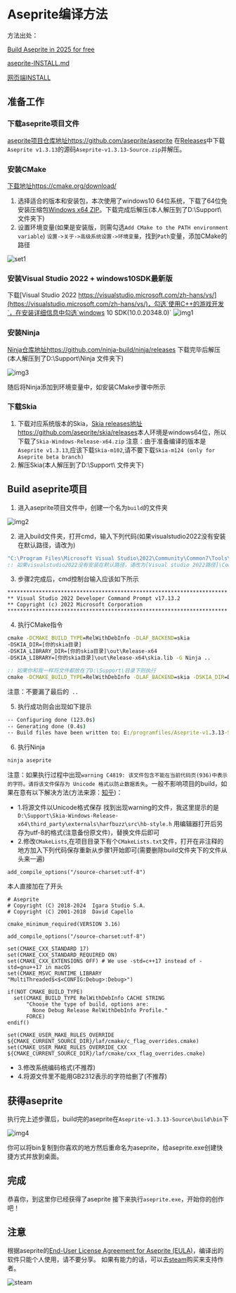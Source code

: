 # Aseprite编译方法
方法出处：

[Build Aseprite in 2025 for free](https://www.youtube.com/watch?v=Ki-qvNx6CaU)

[aseprite-INSTALL.md](./INSTALL.md)

[网页端INSTALL](https://github.com/aseprite/aseprite/blob/main/INSTALL.md)

## 准备工作
### 下载aseprite项目文件
[aseprite项目仓库地址https://github.com/aseprite/aseprite](https://github.com/aseprite/aseprite)
在[Releases](https://github.com/aseprite/aseprite/releases)中下载`Aseprite v1.3.13`的源码`Aseprite-v1.3.13-Source.zip`并解压。

### 安装CMake
[下载地址https://cmake.org/download/](https://cmake.org/download/)
1. 选择适合的版本和安装包，本次使用了windows10 64位系统，下载了64位免安装压缩包[Windows x64 ZIP](https://github.com/Kitware/CMake/releases/download/v3.31.6/cmake-3.31.6-windows-x86_64.zip)。下载完成后解压(本人解压到了D:\\Support\\ 文件夹下)
2. 设置环境变量(如果是安装版，则需勾选`Add CMake to the PATH environment variable`)
`设置->关于->高级系统设置->环境变量`，找到`Path`变量，添加CMake的路径

![set1](./assents/set1.png)
### 安装Visual Studio 2022 + windows10SDK最新版
下载[Visual Studio 2022 https://visualstudio.microsoft.com/zh-hans/vs/](https://visualstudio.microsoft.com/zh-hans/vs/)，勾选`使用C++的游戏开发`，在安装详细信息中勾选`windows 10 SDK(10.0.20348.0)`
![img1](./assents/img1.png)
### 安装Ninja
[Ninja仓库地址https://github.com/ninja-build/ninja/releases](https://github.com/ninja-build/ninja/releases)
下载完毕后解压(本人解压到了D:\\Support\\Ninja 文件夹下)

![img3](./assents/img3.png)

随后将Ninja添加到环境变量中，如安装CMake步骤中所示

### 下载Skia
1. 下载对应系统版本的Skia，[Skia releases地址https://github.com/aseprite/skia/releases](https://github.com/aseprite/skia/releases)本人环境是windows64位，所以下载了`Skia-Windows-Release-x64.zip`
注意：由于准备编译的版本是`Aseprite v1.3.13`,应该下载`Skia-m102`,请不要下载`Skia-m124 (only for Aseprite beta branch)`
2. 解压Skia(本人解压到了D:\\Support\\ 文件夹下)

## Build aseprite项目
1. 进入aseprite项目文件中，创建一个名为`build`的文件夹

![img2](./assents/img2.png)

2. 进入build文件夹，打开cmd，输入下列代码(如果visualstudio2022没有安装在默认路径，请改为)
```bat
"C:\Program Files\Microsoft Visual Studio\2022\Community\Common7\Tools\VsDevCmd.bat" -arch=x64
:: 如果visualstudio2022没有安装在默认路径，请改为[Visual studio 2022路径]\Community\Common7\Tools\VsDevCmd.bat
```
3. 步骤2完成后，cmd控制台输入应该如下所示
```
**********************************************************************
** Visual Studio 2022 Developer Command Prompt v17.13.2
** Copyright (c) 2022 Microsoft Corporation
**********************************************************************
```
4. 执行CMake指令
```bat
cmake -DCMAKE_BUILD_TYPE=RelWithDebInfo -DLAF_BACKEND=skia 
-DSKIA_DIR=[你的skia目录]
-DSKIA_LIBRARY_DIR=[你的skia目录]\out\Release-x64 
-DSKIA_LIBRARY=[你的skia目录]\out\Release-x64\skia.lib -G Ninja ..

:: 如果你和我一样将文件都放在了D:\Support\目录下则执行
cmake -DCMAKE_BUILD_TYPE=RelWithDebInfo -DLAF_BACKEND=skia -DSKIA_DIR=D:\Support\Skia-Windows-Release-x64 -DSKIA_LIBRARY_DIR=D:\Support\Skia-Windows-Release-x64\out\Release-x64 -DSKIA_LIBRARY=D:\Support\Skia-Windows-Release-x64\out\Release-x64\skia.lib -G Ninja ..
```
注意：不要漏了最后的` ..`

5. 执行成功则会出现如下提示
```bat
-- Configuring done (123.0s)
-- Generating done (0.4s)
-- Build files have been written to: E:/programfiles/Aseprite-v1.3.13-Source/build
```
6. 执行Ninja
```bat
ninja aseprite
```
注意：如果执行过程中出现`warning C4819: 该文件包含不能在当前代码页(936)中表示的字符。请将该文件保存为 Unicode 格式以防止数据丢失`。一般不影响项目的build，如果在意有以下解决方法(方法来源：[知乎](https://zhuanlan.zhihu.com/p/652933963))：
- 1.将源文件以Unicode格式保存
找到出现warning的文件，我这里提示的是`D:\Support\Skia-Windows-Release-x64\third_party\externals\harfbuzz\src\hb-style.h`
用编辑器打开后另存为utf-8的格式(注意备份原文件)，替换文件后即可
- 2.修改`CMakeLists`,在项目目录下有个`CMakeLists.txt`文件，打开在非注释的地方加入下列代码保存重新从步骤1开始即可(需要删除build文件夹下的文件从头来一遍)
```
add_compile_options("/source-charset:utf-8")
```
本人直接加在了开头
```
# Aseprite
# Copyright (C) 2018-2024  Igara Studio S.A.
# Copyright (C) 2001-2018  David Capello

cmake_minimum_required(VERSION 3.16)

add_compile_options("/source-charset:utf-8") 

set(CMAKE_CXX_STANDARD 17)
set(CMAKE_CXX_STANDARD_REQUIRED ON)
set(CMAKE_CXX_EXTENSIONS OFF) # We use -std=c++17 instead of -std=gnu++17 in macOS
set(CMAKE_MSVC_RUNTIME_LIBRARY "MultiThreaded$<$<CONFIG:Debug>:Debug>")

if(NOT CMAKE_BUILD_TYPE)
  set(CMAKE_BUILD_TYPE RelWithDebInfo CACHE STRING
      "Choose the type of build, options are:
        None Debug Release RelWithDebInfo Profile."
      FORCE)
endif()

set(CMAKE_USER_MAKE_RULES_OVERRIDE ${CMAKE_CURRENT_SOURCE_DIR}/laf/cmake/c_flag_overrides.cmake)
set(CMAKE_USER_MAKE_RULES_OVERRIDE_CXX ${CMAKE_CURRENT_SOURCE_DIR}/laf/cmake/cxx_flag_overrides.cmake)

```
- 3.修改系统编码格式(不推荐)
- 4.将源文件里不能用GB2312表示的字符给删了(不推荐)

## 获得aseprite
执行完上述步骤后，build完的aseprite在`Aseprite-v1.3.13-Source\build\bin`下

![img4](./assents/img4.png)

你可以将bin复制到你喜欢的地方然后重命名为aseprite，给aseprite.exe创建快捷方式并放到桌面。
## 完成
恭喜你，到这里你已经获得了aseprite
接下来执行`aseprite.exe`，开始你的创作吧！

## 注意
根据aseprite的[End-User License Agreement for Aseprite (EULA)](https://github.com/aseprite/aseprite/blob/main/EULA.txt)，编译出的软件只能个人使用，请不要分享。
如果有能力的话，可以去[steam](https://store.steampowered.com/app/431730/Aseprite/)购买来支持作者。

![steam](./assents/steam.png)
